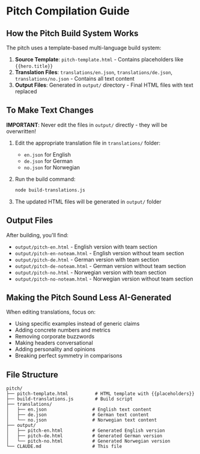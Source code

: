 # Pitch Compilation Guide

## How the Pitch Build System Works

The pitch uses a template-based multi-language build system:

1. **Source Template**: `pitch-template.html` - Contains placeholders like `{{hero.title}}`
2. **Translation Files**: `translations/en.json`, `translations/de.json`, `translations/no.json` - Contains all text content
3. **Output Files**: Generated in `output/` directory - Final HTML files with text replaced

## To Make Text Changes

**IMPORTANT**: Never edit the files in `output/` directly - they will be overwritten!

1. Edit the appropriate translation file in `translations/` folder:
   - `en.json` for English
   - `de.json` for German  
   - `no.json` for Norwegian

2. Run the build command:
   ```bash
   node build-translations.js
   ```

3. The updated HTML files will be generated in `output/` folder

## Output Files

After building, you'll find:
- `output/pitch-en.html` - English version with team section
- `output/pitch-en-noteam.html` - English version without team section
- `output/pitch-de.html` - German version with team section
- `output/pitch-de-noteam.html` - German version without team section
- `output/pitch-no.html` - Norwegian version with team section
- `output/pitch-no-noteam.html` - Norwegian version without team section

## Making the Pitch Sound Less AI-Generated

When editing translations, focus on:
- Using specific examples instead of generic claims
- Adding concrete numbers and metrics
- Removing corporate buzzwords
- Making headers conversational
- Adding personality and opinions
- Breaking perfect symmetry in comparisons

## File Structure

```
pitch/
├── pitch-template.html          # HTML template with {{placeholders}}
├── build-translations.js        # Build script
├── translations/               
│   ├── en.json                 # English text content
│   ├── de.json                 # German text content
│   └── no.json                 # Norwegian text content
├── output/                     
│   ├── pitch-en.html           # Generated English version
│   ├── pitch-de.html           # Generated German version
│   └── pitch-no.html           # Generated Norwegian version
└── CLAUDE.md                   # This file
```